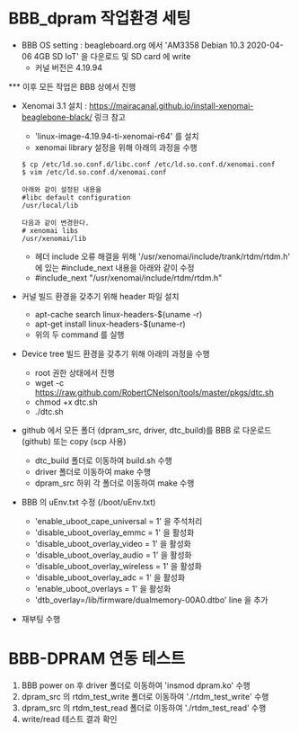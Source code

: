 # BBB_dpram 작업환경 세팅
- BBB OS setting : beagleboard.org 에서 'AM3358 Debian 10.3 2020-04-06 4GB SD IoT' 을 다운로드 및 SD card 에 write
   - 커널 버전은 4.19.94

*** 이후 모든 작업은 BBB 상에서 진행

- Xenomai 3.1 설치 : https://mairacanal.github.io/install-xenomai-beaglebone-black/ 링크 참고
    - 'linux-image-4.19.94-ti-xenomai-r64' 를 설치
    - xenomai library 설정을 위해 아래의 과정을 수행

    ```
    $ cp /etc/ld.so.conf.d/libc.conf /etc/ld.so.conf.d/xenomai.conf
    $ vim /etc/ld.so.conf.d/xenomai.conf

    아래와 같이 설정된 내용을
    #libc default configuration
    /usr/local/lib
    
    다음과 같이 변경한다.
    # xenomai libs
    /usr/xenomai/lib
    ```
    
    - 헤더 include 오류 해결을 위해 '/usr/xenomai/include/trank/rtdm/rtdm.h' 에 있는 #include_next 내용을 아래와 같이 수정
    - #include_next "/usr/xenomai/include/rtdm/rtdm.h"

- 커널 빌드 환경을 갖추기 위해 header 파일 설치
    - apt-cache search linux-headers-$(uname -r)
    - apt-get install linux-headers-$(uname-r)
    - 위의 두 command 를 실행

- Device tree 빌드 환경을 갖추기 위해 아래의 과정을 수행
    - root 권한 상태에서 진행
    - wget -c https://raw.github.com/RobertCNelson/tools/master/pkgs/dtc.sh
    - chmod +x dtc.sh
    - ./dtc.sh

- github 에서 모든 폴더 (dpram_src, driver, dtc_build)를 BBB 로 다운로드(github) 또는 copy (scp 사용)
    - dtc_build 폴더로 이동하여 build.sh 수행
    - driver 폴더로 이동하여 make 수행
    - dpram_src 하위 각 폴더로 이동하여 make 수행

- BBB 의 uEnv.txt 수정 (/boot/uEnv.txt)
    - 'enable_uboot_cape_universal = 1' 을 주석처리
    - 'disable_uboot_overlay_emmc = 1' 을 활성화
    - 'disable_uboot_overlay_video = 1' 을 활성화
    - 'disable_uboot_overlay_audio = 1' 을 활성화
    - 'disable_uboot_overlay_wireless = 1' 을 활성화
    - 'disable_uboot_overlay_adc = 1' 을 활성화
    - 'enable_uboot_overlays = 1' 을 활성화
    - 'dtb_overlay=/lib/firmware/dualmemory-00A0.dtbo' line 을 추가

- 재부팅 수행

# BBB-DPRAM 연동 테스트
1. BBB power on 후 driver 폴더로 이동하여 'insmod dpram.ko' 수행
2. dpram_src 의 rtdm_test_write 폴더로 이동하여 './rtdm_test_write' 수행
3. dpram_src 의 rtdm_test_read 폴더로 이동하여 './rtdm_test_read' 수행
4. write/read 테스트 결과 확인
